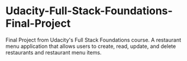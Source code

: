 # Udacity-Full-Stack-Foundations-Final-Project
Final Project from Udacity's Full Stack Foundations course. A restaurant menu application that allows users to create, read, update, and delete restaurants and restaurant menu items.
